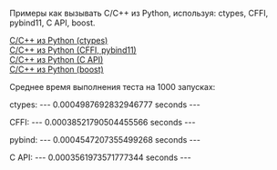 Примеры как вызывать C/C++ из Python, используя: ctypes, CFFI, pybind11, C API, boost.

[C/C++ из Python (ctypes)](https://habr.com/ru/post/466499/)  
[C/C++ из Python (CFFI, pybind11)](https://habr.com/ru/post/468099/)  
[C/C++ из Python (C API)](https://habr.com/ru/post/469043/)  
[C/C++ из Python (boost)](https://habr.com/ru/post/471618/)  

Среднее время выполнения теста на 1000 запусках:

ctypes:
--- 0.0004987692832946777 seconds ---

CFFI:
--- 0.00038521790504455566 seconds ---

pybind:
--- 0.0004547207355499268 seconds ---

C API:
--- 0.0003561973571777344 seconds ---
